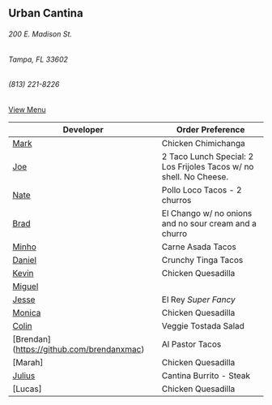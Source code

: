 ## Urban Cantina
###### 200 E. Madison St.
###### Tampa, FL 33602
###### (813) 221-8226

[View Menu](https://store7.geomerx.com/urbancantina/index.cfm?fuseaction=category&categoryID=1)



Developer     | Order Preference
--------------|---------------------
[Mark](http://github.com/mark-smithtb)              |  Chicken Chimichanga
[Joe](https://github.com/Montchat)                  | 2 Taco Lunch Special: 2 Los Frijoles Tacos w/ no shell. No Cheese.
[Nate](https://github.com/thunemn)                  | Pollo Loco Tacos - 2 churros
[Brad](https://github.com/bself)                    | El Chango w/ no onions and no sour cream and a churro
[Minho](https://github.com/minhochoi)               | Carne Asada Tacos
[Daniel](https://github.come/dtartaglia)            | Crunchy Tinga Tacos
[Kevin]()                                           | Chicken Quesadilla
[Miguel](https://github.com/MiguelBrito1086)        |         
[Jesse](https://github.com/jessecurry)    	        | El Rey *Super Fancy*
[Monica]()                                          | Chicken Quesadilla
[Colin](https://github.com/ColinFendrick)           | Veggie Tostada Salad
[Brendan] (https://github.com/brendanxmac)          | Al Pastor Tacos
[Marah]                                             | Chicken Quesadilla
[Julius](https://github.com/jbzozowski)             | Cantina Burrito - Steak
[Lucas]                                             | Chicken Quesadilla
